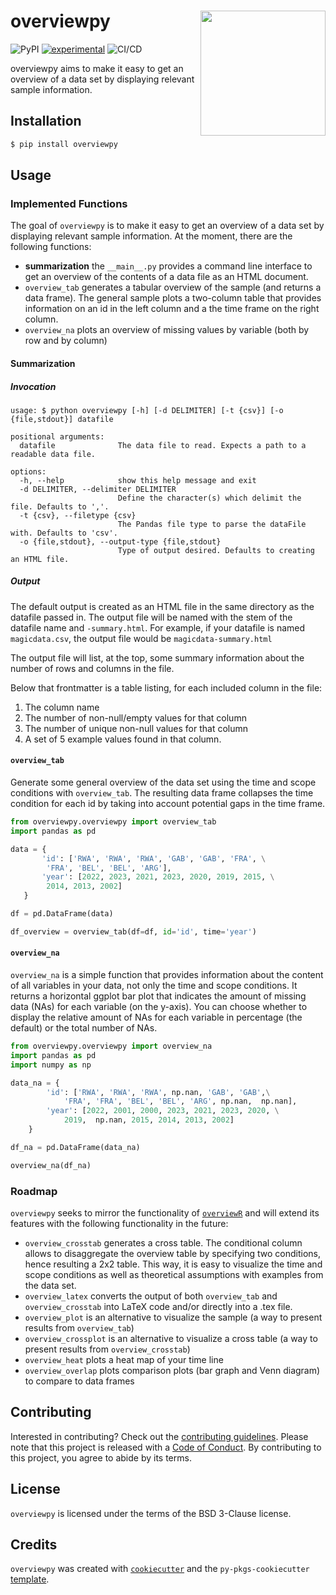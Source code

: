 # overviewpy <img src='https://raw.githubusercontent.com/cosimameyer/overviewpy/main/docs/img/overviewpy.png' align="right" width="200px" />



![PyPI](https://img.shields.io/pypi/v/overviewpy) [![experimental](http://badges.github.io/stability-badges/dist/experimental.svg)](http://github.com/badges/stability-badges)
![CI/CD](https://github.com/cosimameyer/overviewpy/actions/workflows/ci-cd.yml/badge.svg)

overviewpy aims to make it easy to get an overview of a data set by displaying relevant sample information. 

## Installation

```bash
$ pip install overviewpy
```

## Usage

### Implemented Functions
The goal of `overviewpy` is to make it easy to get an overview of a data set by displaying relevant sample information. At the moment, there are the following functions:

- **summarization** the `__main__.py` provides a command line interface to get an overview of the contents of a data
    file as an HTML document.
- `overview_tab` generates a tabular overview of the sample (and returns a data frame). The general sample plots a two-column table that provides information on an id in the left column and a the time frame on the right column.
- `overview_na` plots an overview of missing values by variable (both by row and by column)

#### Summarization
##### Invocation
```
usage: $ python overviewpy [-h] [-d DELIMITER] [-t {csv}] [-o {file,stdout}] datafile

positional arguments:
  datafile              The data file to read. Expects a path to a readable data file.

options:
  -h, --help            show this help message and exit
  -d DELIMITER, --delimiter DELIMITER
                        Define the character(s) which delimit the file. Defaults to ','.
  -t {csv}, --filetype {csv}
                        The Pandas file type to parse the dataFile with. Defaults to 'csv'.
  -o {file,stdout}, --output-type {file,stdout}
                        Type of output desired. Defaults to creating an HTML file.
```

##### Output

The default output is created as an HTML file in the same directory as the datafile passed in. The output file will be
named with the stem of the datafile name and `-summary.html`. For example, if your datafile is named `magicdata.csv`,
the output file would be `magicdata-summary.html`

The output file will list, at the top, some summary information about the number of rows and columns in the file.

Below that frontmatter is a table listing, for each included column in the file:

1. The column name
2. The number of non-null/empty values for that column
3. The number of unique non-null values for that column
4. A set of 5 example values found in that column.

#### `overview_tab`

Generate some general overview of the data set using the time and scope
conditions with `overview_tab`. The resulting data frame collapses the time condition for each id by
taking into account potential gaps in the time frame.

```python
from overviewpy.overviewpy import overview_tab
import pandas as pd

data = {
       'id': ['RWA', 'RWA', 'RWA', 'GAB', 'GAB', 'FRA', \
        'FRA', 'BEL', 'BEL', 'ARG'],
       'year': [2022, 2023, 2021, 2023, 2020, 2019, 2015, \
        2014, 2013, 2002]
   }

df = pd.DataFrame(data)

df_overview = overview_tab(df=df, id='id', time='year')
```

#### `overview_na`

`overview_na` is a simple function that provides information about the
content of all variables in your data, not only the time and scope
conditions. It returns a horizontal ggplot bar plot that indicates the
amount of missing data (NAs) for each variable (on the y-axis). You can
choose whether to display the relative amount of NAs for each variable
in percentage (the default) or the total number of NAs.

```python
from overviewpy.overviewpy import overview_na
import pandas as pd
import numpy as np

data_na = {
        'id': ['RWA', 'RWA', 'RWA', np.nan, 'GAB', 'GAB',\
            'FRA', 'FRA', 'BEL', 'BEL', 'ARG', np.nan,  np.nan],
        'year': [2022, 2001, 2000, 2023, 2021, 2023, 2020, \
            2019,  np.nan, 2015, 2014, 2013, 2002]
    }

df_na = pd.DataFrame(data_na)

overview_na(df_na)

```

### Roadmap
`overviewpy` seeks to mirror the functionality of [`overviewR`](https://github.com/cosimameyer/overviewR) and will extend its features with the following functionality in the future:

-   `overview_crosstab` generates a cross table. The conditional column allows to disaggregate the overview table by specifying two conditions, hence resulting a 2x2 table. This way, it is easy to visualize the time and scope conditions as well as theoretical assumptions with examples from the data set.
-   `overview_latex` converts the output of both `overview_tab` and `overview_crosstab` into LaTeX code and/or directly into a .tex file.
-   `overview_plot` is an alternative to visualize the sample (a way to present results from `overview_tab`)
-   `overview_crossplot` is an alternative to visualize a cross table (a way to present results from `overview_crosstab`)
-   `overview_heat` plots a heat map of your time line
-   `overview_overlap` plots comparison plots (bar graph and Venn diagram) to compare to data frames

## Contributing

Interested in contributing? Check out the [contributing guidelines](/CONTRIBUTING.md). Please note that this project is released with a [Code of Conduct](/CONDUCT.md). By contributing to this project, you agree to abide by its terms.

## License

`overviewpy` is licensed under the terms of the BSD 3-Clause license.

## Credits

`overviewpy` was created with [`cookiecutter`](https://cookiecutter.readthedocs.io/en/latest/) and the `py-pkgs-cookiecutter` [template](https://github.com/py-pkgs/py-pkgs-cookiecutter).
